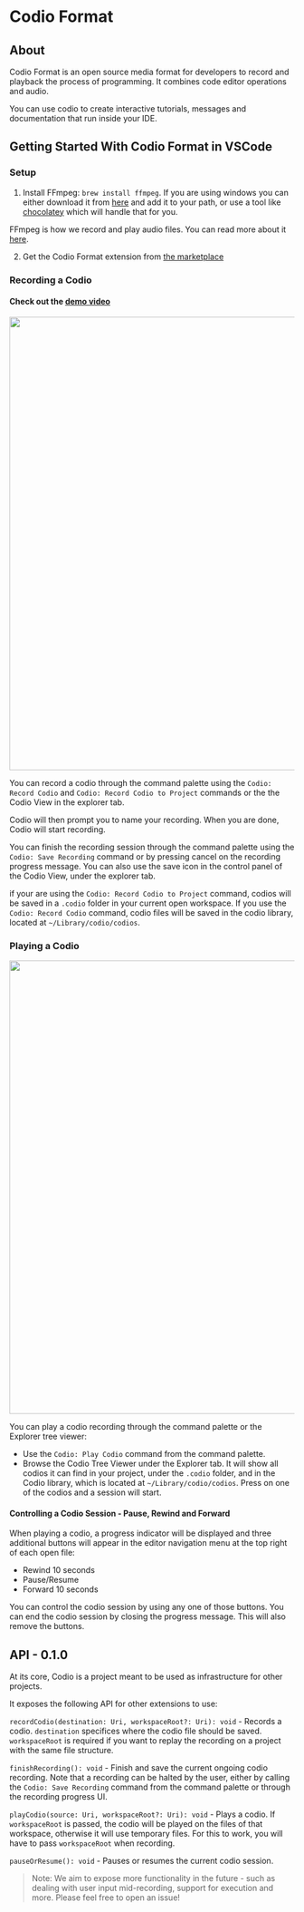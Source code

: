 # Codio Format

## About
Codio Format is an open source media format for developers to record and playback the process of programming. It combines code editor operations and audio.

You can use codio to create interactive tutorials, messages and documentation that run inside your IDE.

## Getting Started With Codio Format in VSCode

### Setup

1) Install FFmpeg: `brew install ffmpeg`.
 If you are using windows you can either download it from [here](https://www.ffmpeg.org/) and add it to your path, or use a tool like [chocolatey](https://chocolatey.org/packages/ffmpeg) which will handle that for you.

  FFmpeg is how we record and play audio files. You can read more about it [here](https://www.ffmpeg.org/).

2) Get the Codio Format extension from [the marketplace](https://marketplace.visualstudio.com/items?itemName=wix.codio)

### Recording a Codio
#### Check out the [demo video](https://youtu.be/XC2liN3OhA8)


<img width="800px" src="https://user-images.githubusercontent.com/8999993/81228522-dd8db580-8ff6-11ea-834b-4c5a6120c3fa.gif" />

You can record a codio through the command palette using the `Codio: Record Codio` and `Codio: Record Codio to Project` commands or the the Codio View in the explorer tab.

Codio will then prompt you to name your recording. When you are done, Codio will start recording.

You can finish the recording session through the command palette using the `Codio: Save Recording` command or by pressing cancel on the recording progress message. You can also use the save icon in the control panel of the Codio View, under the explorer tab.

if your are using the `Codio: Record Codio to Project` command, codios will be saved in a `.codio` folder in your current open workspace. If you use the `Codio: Record Codio` command, codio files will be saved in the codio library, located at `~/Library/codio/codios`.

### Playing a Codio

<img width="800px" src="https://user-images.githubusercontent.com/8999993/81228503-d5ce1100-8ff6-11ea-827d-da4dc280f618.gif" />

You can play a codio recording through the command palette or the Explorer tree viewer:
-  Use the `Codio: Play Codio` command from the command palette.
-  Browse the Codio Tree Viewer under the Explorer tab. It will show all codios it can find in your project, under the `.codio` folder, and in the Codio library, which is located at `~/Library/codio/codios`. Press on one of the codios and a session will start.


#### Controlling a Codio Session - Pause, Rewind and Forward
When playing a codio, a progress indicator will be displayed and three additional buttons will appear in the editor navigation menu at the top right of each open file:
* Rewind 10 seconds
* Pause/Resume
* Forward 10 seconds

You can control the codio session by using any one of those buttons. You can end the codio session by closing the progress message. This will also remove the buttons.

## API - 0.1.0

At its core, Codio is a project meant to be used as infrastructure for other projects.

It exposes the following API for other extensions to use:

`recordCodio(destination: Uri, workspaceRoot?: Uri): void` - Records a codio. `destination` specifices where the codio file should be saved. `workspaceRoot` is required if you want to replay the recording on a project with the same file structure.

`finishRecording(): void` - Finish and save the current ongoing codio recording. Note that a recording can be halted by the user, either by calling the `Codio: Save Recording` command from the command palette or through the recording progress UI.

`playCodio(source: Uri, workspaceRoot?: Uri): void` - Plays a codio. If `workspaceRoot` is passed, the codio will be played on the files of that workspace, otherwise it will use temporary files. For this to work, you will have to pass `workspaceRoot` when recording.

`pauseOrResume(): void` - Pauses or resumes the current codio session.

> Note: We aim to expose more functionality in the future - such as dealing with user input mid-recording, support for execution and more. Please feel free to open an issue!
